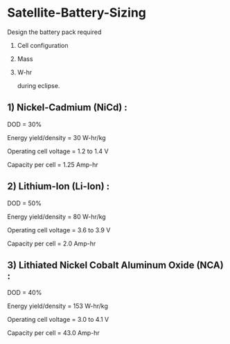 # Satellite-Battery-Sizing

Design the battery pack required 

1) Cell configuration

2) Mass

3) W-hr 

   during eclipse.

## 1) Nickel-Cadmium (NiCd) :

DOD = 30%

Energy yield/density = 30 W-hr/kg

Operating cell voltage = 1.2 to 1.4 V

Capacity per cell = 1.25 Amp-hr



## 2) Lithium-Ion (Li-Ion) :

DOD = 50%

Energy yield/density = 80 W-hr/kg

Operating cell voltage = 3.6 to 3.9 V

Capacity per cell = 2.0 Amp-hr


## 3) Lithiated Nickel Cobalt Aluminum Oxide (NCA) :

DOD = 40%

Energy yield/density = 153 W-hr/kg

Operating cell voltage = 3.0 to 4.1 V

Capacity per cell = 43.0 Amp-hr
